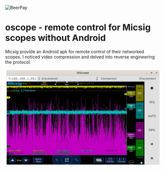 ![BeerPay](https://img.shields.io/beerpay/GothAck/oscope)

# oscope - remote control for Micsig scopes without Android

Micsig provide an Android apk for remote control of their networked scopes. I noticed video compression and delved into reverse engineering the protocol.

![Screenshot](https://github.com/GothAck/oscope/blob/master/docs/screen-scope.png?raw=true)
